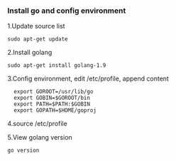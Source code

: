 ### Install go and config environment

1.Update source list
```
sudo apt-get update
```

2.Install golang
```
sudo apt-get install golang-1.9
```

3.Config environment, edit /etc/profile, append content
```
  export GOROOT=/usr/lib/go
  export GOBIN=$GOROOT/bin
  export PATH=$PATH:$GOBIN
  export GOPATH=$HOME/goproj
```

4.source /etc/profile

5.View golang version
```
go version
```
